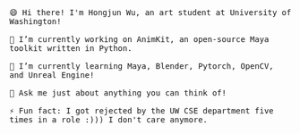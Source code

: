 <p>
  <samp>
    <br>😄 Hi there! I'm Hongjun Wu, an art student at University of Washington!<br>
    <br>🔭 I’m currently working on AnimKit, an open-source Maya toolkit written in Python.<br>
    <br>🌱 I’m currently learning Maya, Blender, Pytorch, OpenCV, and Unreal Engine!<br>
    <br>💬 Ask me just about anything you can think of!<br>
    <br>⚡ Fun fact: I got rejected by the UW CSE department five times in a role :))) I don't care anymore.<br>
  </samp>
</p>

<!-- <img src="https://github-readme-stats.vercel.app/api?username=errrneist&show_icons=true"> -->
